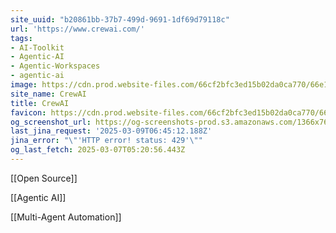 ```yaml
---
site_uuid: "b20861bb-37b7-499d-9691-1df69d79118c"
url: 'https://www.crewai.com/'
tags:
- AI-Toolkit
- Agentic-AI
- Agentic-Workspaces
- agentic-ai
image: https://cdn.prod.website-files.com/66cf2bfc3ed15b02da0ca770/66e1e4bddb9f194838194eb2_256x256.png
site_name: CrewAI
title: CrewAI
favicon: https://cdn.prod.website-files.com/66cf2bfc3ed15b02da0ca770/66e1e4b0efcc40f3abe63988_32x32.png
og_screenshot_url: https://og-screenshots-prod.s3.amazonaws.com/1366x768/80/false/2d1c25882762ee1d7d08262b260f4f6a6e73efb92255dd5c23f50d9f9c5bcd84.jpeg
last_jina_request: '2025-03-09T06:45:12.188Z'
jina_error: "\"'HTTP error! status: 429'\""
og_last_fetch: 2025-03-07T05:20:56.443Z
---
```

[[Open Source]]

[[Agentic AI]]

[[Multi-Agent Automation]]




